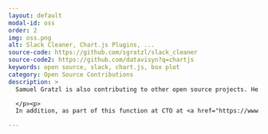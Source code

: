 ```yaml
---
layout: default
modal-id: oss
order: 2
img: oss.png
alt: Slack Cleaner, Chart.js Plugins, ...
source-code: https://github.com/sgratzl/slack_cleaner
source-code2: https://github.com/datavisyn?q=chartjs
keywords: open source, slack, chart.js, box plot
category: Open Source Contributions
description: >
  Samuel Gratzl is also contributing to other open source projects. He took over the orphaned <a href="https://github.com/sgratzl/slack_cleaner" target="_blank" rel="noopener">slack_cleaner</a> project. The project aims to easily clean up slack messages. Besides maintaining the existing code base, he created a module version of the project that allows an easy scripting, deletion, and archiving of messages.

  </p><p>
  In addition, as part of this function at CTO at <a href="https://www.datavisyn.io" target="_blank" rel="noopener">datavisyn GmbH</a>, he is developing plugins for open source libraries like <a href="https://www.chartjs.org/" target="_blank" rel="noopener">Chart.js</a>. Among others a Chart.js <a href="https://github.com/datavisyn/chartjs-chart-box-and-violin-plot" target="_blank" rel="noopener">Box Plot plugin</a> or a <a href="https://github.com/datavisyn/chartjs-scale-hierarchical" target="_blank" rel="noopener">Hierarchical Scale  plugin</a> integrating a group, expand, and collapse feature for bar charts. 

---
```

